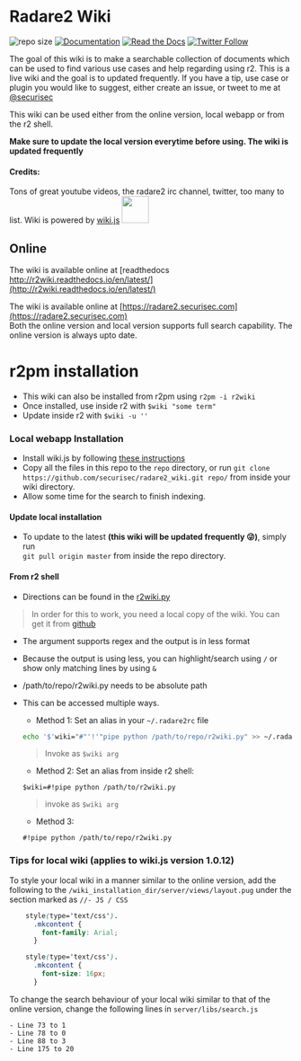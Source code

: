 # Radare2 Wiki
![repo size](https://img.shields.io/github/repo-size/securisec/radare2_wiki.svg)
[![Documentation](https://img.shields.io/badge/docs-latest-brightgreen.svg)](http://r2wiki.readthedocs.io/en/latest/)
[![Read the Docs](https://img.shields.io/readthedocs/r2wiki.svg)]()
[![Twitter Follow](https://img.shields.io/twitter/follow/securisec.svg?style=social&label=Follow)]()

The goal of this wiki is to make a searchable collection of documents which can be used to find various use cases and help regarding using r2. This is a live wiki and the 
 goal is to updated frequently. If you have a tip, use case or plugin you would like to suggest, either create an issue, or tweet to me at [@securisec](https://twitter.com/securisec)

This wiki can be used either from the online version, local webapp or from the r2 shell. 

**Make sure to update the local version everytime before using. The wiki is updated frequently**

#### Credits:
Tons of great youtube videos, the radare2 irc channel, twitter, too many to list.
Wiki is powered by [wiki.js](https://wiki.js.org/) <img src="https://beta.requarks.io/svg/logo.svg" width="48">

## Online
The wiki is available online at [readthedocs http://r2wiki.readthedocs.io/en/latest/](http://r2wiki.readthedocs.io/en/latest/)

The wiki is available online at [https://radare2.securisec.com](https://radare2.securisec.com)  
Both the online version and local version supports full search capability. The online version is always upto date. 

# r2pm installation
- This wiki can also be installed from r2pm using `r2pm -i r2wiki`
- Once installed, use inside r2 with `$wiki "some term"`
- Update inside r2 with `$wiki -u ''`

### Local webapp Installation
- Install wiki.js by following [these instructions](https://docs.requarks.io/wiki/install)
- Copy all the files in this repo to the `repo` directory, or run 
```git clone https://github.com/securisec/radare2_wiki.git repo/``` from inside your wiki directory.
- Allow some time for the search to finish indexing.

#### Update local installation
- To update to the latest **(this wiki will be updated frequently :stuck_out_tongue_winking_eye:)**, simply run  
`git pull origin master` from inside the repo directory.

#### From r2 shell
- Directions can be found in the [r2wiki.py](https://radare2.securisec.com/home/r2wiki-python)
> In order for this to work, you need a local copy of the wiki. You can get it from [github](https://github.com/securisec/radare2_wiki)
- The argument supports regex and the output is in less format

- Because the output is using less, you can highlight/search using `/` or show only matching lines by using `&`

- /path/to/repo/r2wiki.py needs to be absolute path 

- This can be accessed multiple ways. 
	- Method 1: Set an alias in your `~/.radare2rc` file		
    ```sh
    echo '$'wiki="#"'!'"pipe python /path/to/repo/r2wiki.py" >> ~/.radare2rc
    ```
	 > Invoke as `$wiki arg`
	- Method 2: Set an alias from inside r2 shell:
	```text
	$wiki=#!pipe python /path/to/r2wiki.py
	```
	 > invoke as `$wiki arg`
	- Method 3: 
    ```text
    #!pipe python /path/to/repo/r2wiki.py
    ```

### Tips for local wiki (applies to wiki.js version 1.0.12)
To style your local wiki in a manner similar to the online version, add the following to the `/wiki_installation_dir/server/views/layout.pug` under the section marked as `//- JS / CSS`  
 ```css
     style(type='text/css').
       .mkcontent {
         font-family: Arial;
       }

     style(type='text/css').
       .mkcontent {
         font-size: 16px;
       }
 ```
To change the search behaviour of your local wiki similar to that of the online version, change the following lines in `server/libs/search.js`
  ```
  - Line 73 to 1
  - Line 78 to 0
  - Line 88 to 3
  - Line 175 to 20
  ```
